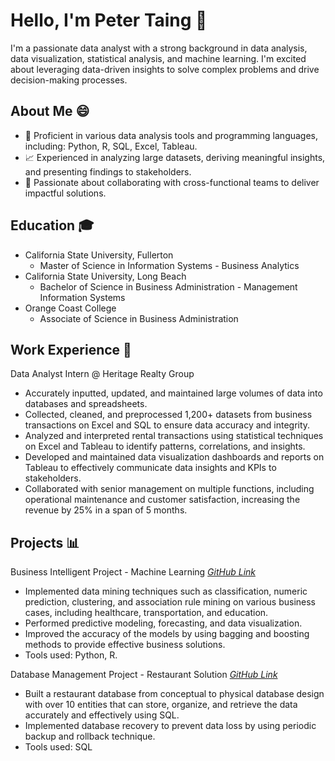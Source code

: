 # Hello, I'm Peter Taing 👋
I'm a passionate data analyst with a strong background in data analysis, data visualization, statistical analysis, and machine learning. I'm excited about leveraging data-driven insights to solve complex problems and drive decision-making processes.

## About Me 😄
- 🌟 Proficient in various data analysis tools and programming languages, including: Python, R, SQL, Excel, Tableau.
- 📈 Experienced in analyzing large datasets, deriving meaningful insights, and presenting findings to stakeholders.
- 🤝 Passionate about collaborating with cross-functional teams to deliver impactful solutions.


## Education 🎓
- California State University, Fullerton
  - Master of Science in Information Systems - Business Analytics
- California State University, Long Beach
  - Bachelor of Science in Business Administration - Management Information Systems
- Orange Coast College
  - Associate of Science in Business Administration

## Work Experience 💼
Data Analyst Intern @ Heritage Realty Group
- Accurately inputted, updated, and maintained large volumes of data into databases and spreadsheets.
- Collected, cleaned, and preprocessed 1,200+ datasets from business transactions on Excel and SQL to ensure data accuracy and integrity.
- Analyzed and interpreted rental transactions using statistical techniques on Excel and Tableau to identify patterns, correlations, and insights.
- Developed and maintained data visualization dashboards and reports on Tableau to effectively communicate data insights and KPIs to stakeholders.
- Collaborated with senior management on multiple functions, including operational maintenance and customer satisfaction, increasing the revenue by 25% in a span of 5 months.


## Projects 📊
Business Intelligent Project - Machine Learning  *[GitHub Link](https://github.com/petertaing/business-intelligent-project-machine-learning.git)* 
- Implemented data mining techniques such as classification, numeric prediction, clustering, and association rule mining on various business cases, including healthcare, transportation, and education.
- Performed predictive modeling, forecasting, and data visualization.
- Improved the accuracy of the models by using bagging and boosting methods to provide effective business solutions.
- Tools used: Python, R.

Database Management Project - Restaurant Solution *[GitHub Link](https://github.com/petertaing/database-management-project.git)*
- Built a restaurant database from conceptual to physical database design with over 10 entities that can store, organize, and retrieve the data accurately and effectively using SQL.
- Implemented database recovery to prevent data loss by using periodic backup and rollback technique.
- Tools used: SQL

